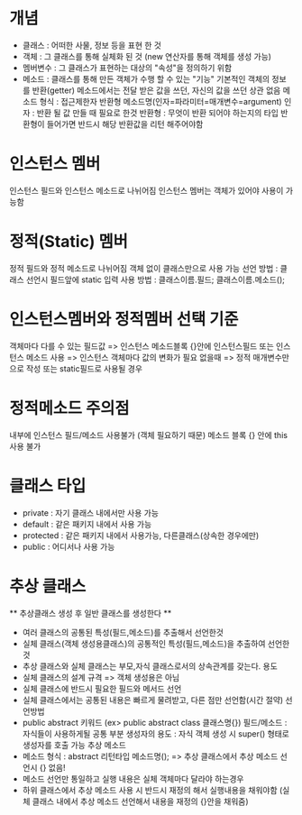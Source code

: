 # 개념
 - 클래스 : 어떠한 사물, 정보 등을 표현 한 것
 - 객체 : 그 클래스를 통해 실체화 된 것
          (new 연산자를 통해 객체를 생성 가능)
 - 멤버변수 : 그 클래스가 표현하는 대상의 "속성"을 정의하기 위함
 - 메소드 : 클래스를 통해 만든 객체가 수행 할 수 있는 "기능"
          기본적인 객체의 정보를 반환(getter)
          메소드에서는 전달 받은 값을 쓰던, 자신의 값을 쓰던 상관 없음
   메소드 형식 : 접근제한자 반환형 메소드명(인자=파라미터=매개변수=argument)
           인자 : 반환 될 값 만들 때 필요로 한것
           반환형 : 무엇이 반환 되어야 하는지의 타입
                  반환형이 들어가면 반드시 해당 반환값을 리턴 해주어야함
                  
                  
# 인스턴스 멤버
 인스턴스 필드와 인스턴스 메소드로 나뉘어짐
 인스턴스 멤버는 객체가 있어야 사용이 가능함

# 정적(Static) 멤버
 정적 필드와 정적 메소드로 나뉘어짐
 객체 없이 클래스만으로 사용 가능
 선언 방법 : 클래스 선언시 필드앞에 static 입력
 사용 방법 : 클래스이름.필드;    클래스이름.메소드();

# 인스턴스멤버와 정적멤버 선택 기준
 객체마다 다를 수 있는 필드값 => 인스턴스
 메소드블록 {}안에 인스턴스필드 또는 인스턴스 메소드 사용 => 인스턴스
 객체마다 값의 변화가 필요 없을때 => 정적
 매개변수만으로 작성 또는 static필드로 사용될 경우

# 정적메소드 주의점
 내부에 인스턴스 필드/메소드 사용불가 (객체 필요하기 때문)
 메소드 블록 {} 안에 this 사용 불가

# 클래스 타입
 - private : 자기 클래스 내에서만 사용 가능
 - default : 같은 패키지 내에서 사용 가능
 - protected : 같은 패키지 내에서 사용가능, 다른클래스(상속한 경우에만)
 - public : 어디서나 사용 가능


# 추상 클래스
 ** 추상클래스 생성 후 일반 클래스를 생성한다 **
 - 여러 클래스의 공통된 특성(필드,메소드)를 추출해서 선언한것
 - 실체 클래스(객체 생성용클래스)의 공통적인 특성(필드,메소드)을 추출하여 선언한 것
 - 추상 클래스와 실체 클래스는 부모,자식 클래스로서의 상속관계를 갖는다.
 용도
 - 실체 클래스의 설계 규격 => 객체 생성용은 아님
 - 실체 클래스에 반드시 필요한 필드와 메서드 선언
 - 실체 클래스에서는 공통된 내용은 빠르게 물려받고, 다른 점만 선언함(시간 절약)
 선언방법
 - public abstract 키워드 (ex> public abstract class 클래스명{})
   필드/메소드 :  자식들이 사용하게될 공통 부분
   생성자의 용도 : 자식 객체 생성 시 super() 형태로 생성자를 호출 가능
 추상 메소드
 - 메소드 형식 : abstract 리턴타입 메소드명();    => 추상 클래스에서 추상 메소드 선언시 {} 없음!
 - 메소드 선언만 통일하고 실행 내용은 실체 객체마다 달라야 하는경우
 - 하위 클래스에서 추상 메소드 사용 시 반드시 재정의 해서 실행내용을 채워야함 (실체 클래스 내에서 추상 메소드 선언해서 내용을 재정의 {}안을 채워줌)


